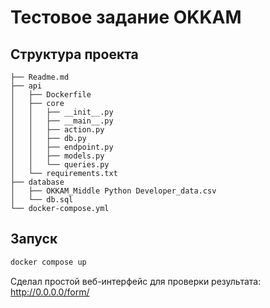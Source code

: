 # Тестовое задание OKKAM

## Структура проекта

```
├── Readme.md
├── api
│   ├── Dockerfile
│   ├── core
│   │   ├── __init__.py
│   │   ├── __main__.py
│   │   ├── action.py
│   │   ├── db.py
│   │   ├── endpoint.py
│   │   ├── models.py
│   │   └── queries.py
│   └── requirements.txt
├── database
│   ├── OKKAM_Middle Python Developer_data.csv
│   └── db.sql
└── docker-compose.yml
```

## Запуск

```bash
docker compose up
```

Сделал простой веб-интерфейс для проверки результата: http://0.0.0.0/form/
